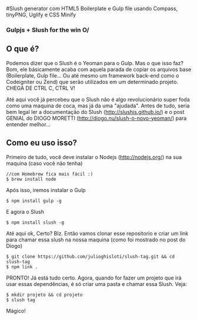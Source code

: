 #Slush generator com HTML5 Boilerplate e Gulp file usando Compass, tinyPNG, Uglify e CSS Minify 

### Gulpjs + Slush for the win O/


## O que é?
Podemos dizer que o Slush é o Yeoman para o Gulp. Mas o que isso faz? Bom, ele básicamente acaba com aquela parada de copiar os arquivos base (Boilerplate, Gulp file… Ou até mesmo um framework back-end como o Codeigniter ou Zend) que serão utilizados em um determinado projeto. CHEGA DE CTRL C, CTRL V!

Até aqui você já percebeu que o Slush não é algo revolucionário super foda como uma maquina de coca, mas já da uma "ajudada". Antes de tudo, seria bem legal ler a documentação do Slush (http://slushjs.github.io/) e o post GENIAL do DIOGO MORETTI (http://diogo.nu/slush-o-novo-yeoman/) para entender melhor...


## Como eu uso isso?
Primeiro de tudo, você deve instalar o Nodejs (http://nodejs.org/) na sua maquina (caso você não tenha)

	//com Homebrew fica mais fácil :)
	$ brew install node

Após isso, iremos instalar o Gulp

	$ npm install gulp -g
	
E agora o Slush

	$ npm install slush -g

Até aqui ok, Certo? Blz. Então vamos clonar esse repositorio e criar um link para chamar essa slush na nossa maquina (como foi mostrado no post do Diogo)

	$ git clone https://github.com/julioghisloti/slush-tag.git && cd slush-tag
	$ npm link .
	
PRONTO! Já está tudo certo. Agora, quando for fazer um projeto que irá usar essas dependências, é só criar uma pasta e chamar essa Slush. Veja:
	
	$ mkdir projeto && cd projeto
	$ slush tag
	
Mágico!
